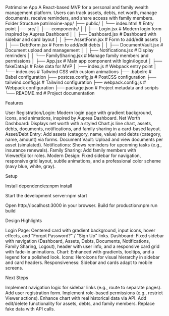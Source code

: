Patrimoine App
A React-based MVP for a personal and family wealth management platform. Users can track assets, debts, net worth, manage documents, receive reminders, and share access with family members.
Folder Structure
patrimoine-app/
├── public/
│   └── index.html           # Entry point
├── src/
│   ├── components/
│   │   ├── Login.jsx        # Modern login form inspired by Auprea Dashboard
│   │   ├── Dashboard.jsx    # Dashboard with sidebar and card layout
│   │   ├── AssetForm.jsx    # Form to add/edit assets
│   │   ├── DebtForm.jsx     # Form to add/edit debts
│   │   ├── DocumentVault.jsx # Document upload and management
│   │   ├── Notifications.jsx # Display reminders
│   │   └── FamilySharing.jsx # Manage family members and permissions
│   ├── App.jsx              # Main app component with login/logout
│   ├── fakeData.js          # Fake data for MVP
│   ├── index.js             # Webpack entry point
│   └── index.css            # Tailwind CSS with custom animations
├── .babelrc                 # Babel configuration
├── postcss.config.js        # PostCSS configuration
├── tailwind.config.js       # Tailwind configuration
├── webpack.config.js        # Webpack configuration
├── package.json             # Project metadata and scripts
└── README.md                # Project documentation

Features

User Registration/Login: Modern login page with gradient background, icons, and animations, inspired by Auprea Dashboard.
Net Worth Dashboard: Displays net worth with a styled Chart.js line chart, assets, debts, documents, notifications, and family sharing in a card-based layout.
Asset/Debt Entry: Add assets (category, name, value) and debts (category, name, amount) via forms.
Document Vault: Upload and view documents per asset (simulated).
Notifications: Shows reminders for upcoming tasks (e.g., insurance renewals).
Family Sharing: Add family members with Viewer/Editor roles.
Modern Design: Fixed sidebar for navigation, responsive grid layout, subtle animations, and a professional color scheme (navy blue, white, gray).

Setup

Install dependencies:npm install


Start the development server:npm start


Open http://localhost:3000 in your browser.
Build for production:npm run build



Design Highlights

Login Page: Centered card with gradient background, input icons, hover effects, and "Forgot Password?" / "Sign Up" links.
Dashboard: Fixed sidebar with navigation (Dashboard, Assets, Debts, Documents, Notifications, Family Sharing, Logout), header with user info, and a responsive card grid with fade-in animations.
Chart: Enhanced with gradients, tooltips, and a legend for a polished look.
Icons: Heroicons for visual hierarchy in sidebar and card headers.
Responsiveness: Sidebar and cards adapt to mobile screens.

Next Steps

Implement navigation logic for sidebar links (e.g., route to separate pages).
Add user registration form.
Implement role-based permissions (e.g., restrict Viewer actions).
Enhance chart with real historical data via API.
Add edit/delete functionality for assets, debts, and family members.
Replace fake data with API calls.

